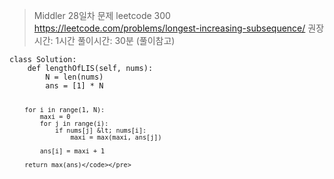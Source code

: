 <blockquote>
<p>Middler 28일차
문제 leetcode 300
<a href="https://leetcode.com/problems/longest-increasing-subsequence/">https://leetcode.com/problems/longest-increasing-subsequence/</a>
권장시간: 1시간
풀이시간: 30분 (풀이참고)</p>
</blockquote>
<pre><code class="language-python3">class Solution:
    def lengthOfLIS(self, nums):
        N = len(nums)
        ans = [1] * N

        for i in range(1, N):
            maxi = 0
            for j in range(i):
                if nums[j] &lt; nums[i]:
                    maxi = max(maxi, ans[j])

            ans[i] = maxi + 1

        return max(ans)</code></pre>
<p><img alt="" src="https://velog.velcdn.com/images/saruru/post/dff32830-5ad8-4c36-b685-0d2fa2970135/image.png" /></p>